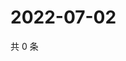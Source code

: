 # 2022-07-02

共 0 条

<!-- BEGIN WEIBO -->
<!-- 最后更新时间 Sat Jul 02 2022 14:18:03 GMT+0800 (China Standard Time) -->

<!-- END WEIBO -->
